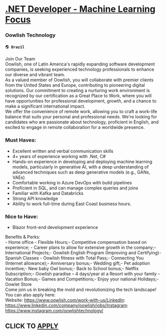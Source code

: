 # [.NET Developer - Machine Learning Focus](https://www.remotewlb.com/apply/net-developer-machine-learning-focus-70524)  
### Oowlish Technology  
#### `🌎 Brazil`  
Join Our Team  
Oowlish, one of Latin America's rapidly expanding software development companies, is seeking experienced technology professionals to enhance our diverse and vibrant team.  
As a valued member of Oowlish, you will collaborate with premier clients from the United States and Europe, contributing to pioneering digital solutions. Our commitment to creating a nurturing work environment is recognized by our certification as a Great Place to Work, where you will have opportunities for professional development, growth, and a chance to make a significant international impact.  
We offer the convenience of remote work, allowing you to craft a work-life balance that suits your personal and professional needs. We're looking for candidates who are passionate about technology, proficient in English, and excited to engage in remote collaboration for a worldwide presence.

### Must Haves:

  * Excellent written and verbal communication skills 
  * 4+ years of experience working with .Net, C# 
  * Hands-on experience in developing and deploying machine learning models, particularly in generative AI, with a deep understanding of advanced techniques such as deep generative models (e.g., GANs, VAEs)
  * Comfortable working in Azure DevOps with build pipelines 
  * Proficient in SQL, and can manage complex queries and joins 
  * Familiar with Kafka and Databricks 
  * Strong API knowledge
  * Ability to work full-time during East Coast business hours.

### Nice to Have:

  * Blazor front-end development experience

  
Benefits & Perks:  
\- Home office - Flexible Hours;- Competitive compensation based on experience; - Career plans to allow for extensive growth in the company;- International Projects;- Oowlish English Program (Improving and Certifying)- Spanish Classes - Oowlish fitness with Total Pass;- Connecting You (Internet allowance);- Anniversary bonus;- Wedding gift;- Pet adoption incentive;- New baby Owl bonus;- Back to School bonus;- Netflix Subscription;- Oowlish paradise – 4 days/year at a Resort with your family - Vacation Bonus;- Games and Competitions;- Enjoy your national Holidays;- Oowlet Store  
Come join us in breaking the mold and revolutionizing the tech landscape!  
You can also apply here:  
Website: https://www.oowlish.com/work-with-us/LinkedIn: https://www.linkedin.com/company/oowlish/jobs/Instagram: https://www.instagram.com/oowlishtechnology/  
## CLICK TO [APPLY](https://www.remotewlb.com/apply/net-developer-machine-learning-focus-70524)

